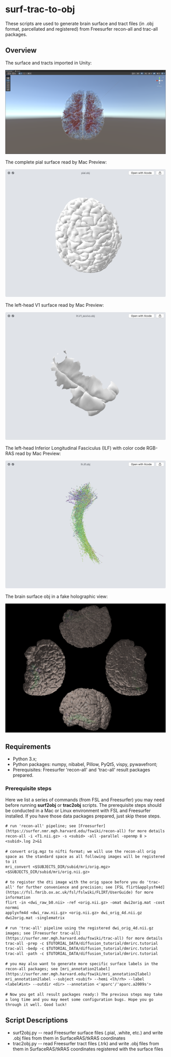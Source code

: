 # surf-trac-to-obj
These scripts are used to generate brain surface and tract files (in .obj format, parcellated and registered) from Freesurfer recon-all and trac-all packages.

## Overview

The surface and tracts imported in Unity:

![](./docs/brain_surf_trac_in_Unity.png)

The complete pial surface read by Mac Preview:

![](./docs/brain_surf_pial.jpeg)

The left-head V1 surface read by Mac Preview:

![](./docs/brain_surf_lh_V1.jpeg)

The left-head Inferior Longitudinal Fasciculus (ILF) with color code RGB-RAS read by Mac Preview:

![](./docs/brain_tract_ilf_colored.jpeg)

The brain surface obj in a fake holographic view:

![](./docs/brain_in_holoview.PNG)

## Requirements

- Python 3.x;
- Python packages: numpy, nibabel, Pillow, PyQt5, vispy, pywavefront;
- Prerequisites: Freesurfer 'recon-all' and 'trac-all' result packages prepared.

### Prerequisite steps

Here we list a series of commands (from FSL and Freesurfer) you may need before running **surf2obj** or **trac2obj** scripts. The prerequisite steps should be conducted in a Mac or Linux environment with FSL and Freesurfer installed. If you have those data packages prepared, just skip these steps.

    # run 'recon-all' pipeline; see [Freesurfer](https://surfer.nmr.mgh.harvard.edu/fswiki/recon-all) for more details
    recon-all -i <T1.nii.gz> -s <subid> -all -parallel -openmp 8 ><subid>.log 2>&1

    # convert orig.mgz to nifti format; we will use the recon-all orig space as the standard space as all following images will be registered to it
    mri_convert <$SUBJECTS_DIR/subid/mri/orig.mgz> <$SUBJECTS_DIR/subid/mri/orig.nii.gz>

    # to register the dti image with the orig space before you do 'trac-all' for further convenience and precision; see [FSL flirt&applysfm4d](https://fsl.fmrib.ox.ac.uk/fsl/fslwiki/FLIRT/UserGuide) for more information
    flirt -in <dwi_raw_b0.nii> -ref <orig.nii.gz> -omat dwi2orig.mat -cost normmi
    applyxfm4d <dwi_raw.nii.gz> <orig.nii.gz> dwi_orig_4d.nii.gz dwi2orig.mat -singlematrix

    # run 'trac-all' pipeline using the registered dwi_orig_4d.nii.gz images; see [Freesurfer trac-all](https://surfer.nmr.mgh.harvard.edu/fswiki/trac-all) for more details
    trac-all -prep -c $TUTORIAL_DATA/diffusion_tutorial/dmrirc.tutorial
    trac-all -bedp -c $TUTORIAL_DATA/diffusion_tutorial/dmrirc.tutorial
    trac-all -path -c $TUTORIAL_DATA/diffusion_tutorial/dmrirc.tutorial

    # you may also want to generate more specific surface labels in the recon-all packages; see [mri_annotation2label](https://surfer.nmr.mgh.harvard.edu/fswiki/mri_annotation2label)
    mri_annotation2label --subject <subif> --hemi <lh/rh> --label <label#int> --outdir <dir> --annotation <'aparc'/'aparc.a2009s'>
    
    # Now you get all result packages ready:) The previous steps may take a long time and you may meet some configuration bugs. Hope you go through it well. Good luck!

## Script Descriptions

- surf2obj.py -- read Freesurfer surface files (.pial, .white, etc.) and write .obj files from them in SurfaceRAS/tkRAS coordinates
- trac2obj.py -- read Freesurfer tract files (.trk) and write .obj files from them in SurfaceRAS/tkRAS coordinates registered with the surface files
